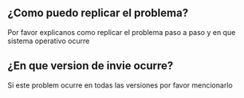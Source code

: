 ## ¿Como puedo replicar el problema?
Por favor explicanos como replicar el problema paso a paso y en que sistema operativo ocurre 
## ¿En que version de invie ocurre?
Si este problem ocurre en todas las versiones por favor mencionarlo
